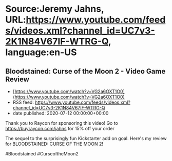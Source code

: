 # Source:Jeremy Jahns, URL:https://www.youtube.com/feeds/videos.xml?channel_id=UC7v3-2K1N84V67IF-WTRG-Q, language:en-US

## Bloodstained: Curse of the Moon 2 - Video Game Review
 - [https://www.youtube.com/watch?v=VG2a6OXT1O0](https://www.youtube.com/watch?v=VG2a6OXT1O0)
 - RSS feed: https://www.youtube.com/feeds/videos.xml?channel_id=UC7v3-2K1N84V67IF-WTRG-Q
 - date published: 2020-07-12 00:00:00+00:00

Thank you to Raycon for sponsoring this video!
Go to https://buyraycon.com/jahns for 15% off your order

The sequel to the surprisingly fun Kickstarter add on goal. Here's my review for BLOODSTAINED: CURSE OF THE MOON 2!

#Bloodstained #CurseoftheMoon2

